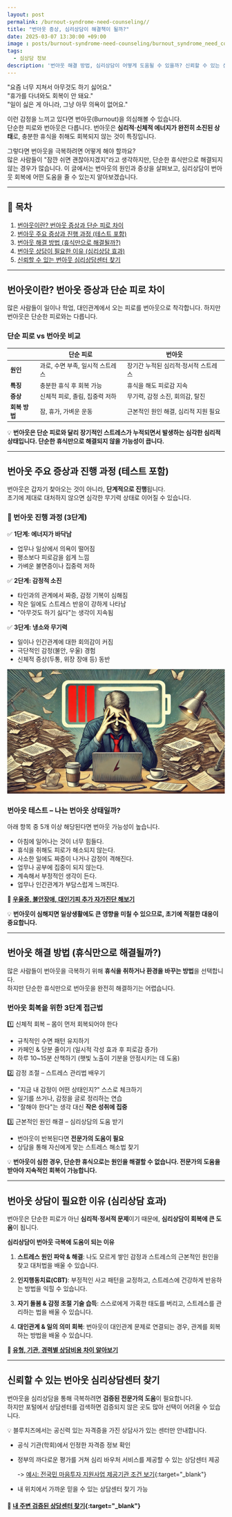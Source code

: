 ```yaml
---
layout: post
permalink: /burnout-syndrome-need-counseling//
title: "번아웃 증상, 심리상담이 해결책이 될까?"
date: 2025-03-07 13:30:00 +09:00
image : posts/burnout-syndrome-need-counseling/burnout_syndrome_need_counseling_thumb.png
tags:
  - 심상담 정보
description: '번아웃 해결 방법, 심리상담이 어떻게 도움될 수 있을까? 신뢰할 수 있는 상담센터 찾는 법까지 안내합니다.'
---
```


"요즘 너무 지쳐서 아무것도 하기 싫어요."  
"휴가를 다녀와도 회복이 안 돼요."  
"일이 싫은 게 아니라, 그냥 아무 의욕이 없어요."

이런 감정을 느끼고 있다면 번아웃(Burnout)을 의심해볼 수 있습니다.  
단순한 피로와 번아웃은 다릅니다. 번아웃은 **심리적·신체적 에너지가 완전히 소진된 상태**로, 충분한 휴식을 취해도 회복되지 않는 것이 특징입니다.

그렇다면 번아웃을 극복하려면 어떻게 해야 할까요?  
많은 사람들이 "잠깐 쉬면 괜찮아지겠지"라고 생각하지만, 단순한 휴식만으로 해결되지 않는 경우가 많습니다. 이 글에서는 번아웃의 원인과 증상을 살펴보고, 심리상담이 번아웃 회복에 어떤 도움을 줄 수 있는지 알아보겠습니다.

---

## 📌 목차

1. [번아웃이란? 번아웃 증상과 단순 피로 차이](#%EB%B2%88%EC%95%84%EC%9B%83%EC%9D%B4%EB%9E%80-%EB%B2%88%EC%95%84%EC%9B%83-%EC%A6%9D%EC%83%81%EA%B3%BC-%EB%8B%A8%EC%88%9C-%ED%94%BC%EB%A1%9C-%EC%B0%A8%EC%9D%B4)
2. [번아웃 주요 증상과 진행 과정 (테스트 포함)](#%EB%B2%88%EC%95%84%EC%9B%83-%EC%A3%BC%EC%9A%94-%EC%A6%9D%EC%83%81%EA%B3%BC-%EC%A7%84%ED%96%89-%EA%B3%BC%EC%A0%95-%ED%85%8C%EC%8A%A4%ED%8A%B8-%ED%8F%AC%ED%95%A8)
3. [번아웃 해결 방법 (휴식만으로 해결될까?)](#%EB%B2%88%EC%95%84%EC%9B%83-%ED%95%B4%EA%B2%B0-%EB%B0%A9%EB%B2%95-%ED%9C%B4%EC%8B%9D%EB%A7%8C%EC%9C%BC%EB%A1%9C-%ED%95%B4%EA%B2%B0%EB%90%A0%EA%B9%8C)
4. [번아웃 상담이 필요한 이유 (심리상담 효과)](#%EB%B2%88%EC%95%84%EC%9B%83-%EC%83%81%EB%8B%B4%EC%9D%B4-%ED%95%84%EC%9A%94%ED%95%9C-%EC%9D%B4%EC%9C%A0-%EC%8B%AC%EB%A6%AC%EC%83%81%EB%8B%B4-%ED%9A%A8%EA%B3%BC)
5. [신뢰할 수 있는 번아웃 심리상담센터 찾기](#%EC%8B%A0%EB%A2%B0%ED%95%A0-%EC%88%98-%EC%9E%88%EB%8A%94-%EB%B2%88%EC%95%84%EC%9B%83-%EC%8B%AC%EB%A6%AC%EC%83%81%EB%8B%B4%EC%84%BC%ED%84%B0-%EC%B0%BE%EA%B8%B0)

---

## 번아웃이란? 번아웃 증상과 단순 피로 차이

많은 사람들이 일이나 학업, 대인관계에서 오는 피로를 번아웃으로 착각합니다. 하지만 번아웃은 단순한 피로와는 다릅니다.

### 단순 피로 vs 번아웃 비교

|           | **단순 피로**           | **번아웃**               |
| --------- | ------------------- | --------------------- |
| **원인**    | 과로, 수면 부족, 일시적 스트레스 | 장기간 누적된 심리적·정서적 스트레스  |
| **특징**    | 충분한 휴식 후 회복 가능      | 휴식을 해도 피로감 지속         |
| **증상**    | 신체적 피로, 졸림, 집중력 저하  | 무기력, 감정 소진, 회의감, 탈진   |
| **회복 방법** | 잠, 휴가, 가벼운 운동       | 근본적인 원인 해결, 심리적 지원 필요 |

💡 **번아웃은 단순 피로와 달리 장기적인 스트레스가 누적되면서 발생하는 심각한 심리적 상태입니다. 단순한 휴식만으로 해결되지 않을 가능성이 큽니다.**

---

## 번아웃 주요 증상과 진행 과정 (테스트 포함)

번아웃은 갑자기 찾아오는 것이 아니라, **단계적으로 진행**됩니다.  
초기에 제대로 대처하지 않으면 심각한 무기력 상태로 이어질 수 있습니다.

### 🚨 번아웃 진행 과정 (3단계)

✅ **1단계: 에너지가 바닥남**

- 업무나 일상에서 의욕이 떨어짐
- 평소보다 피로감을 쉽게 느낌
- 가벼운 불면증이나 집중력 저하

✅ **2단계: 감정적 소진**

- 타인과의 관계에서 짜증, 감정 기복이 심해짐
- 작은 일에도 스트레스 반응이 강하게 나타남
- "아무것도 하기 싫다"는 생각이 지속됨

✅ **3단계: 냉소와 무기력**

- 일이나 인간관계에 대한 회의감이 커짐
- 극단적인 감정(불안, 우울) 경험
- 신체적 증상(두통, 위장 장애 등) 동반

![나는 번아웃 상태일까?](/images/posts/burnout-syndrome-need-counseling/burnout_fatigue_work_stress.jpg)

### 번아웃 테스트 – 나는 번아웃 상태일까?

아래 항목 중 5개 이상 해당된다면 번아웃 가능성이 높습니다.

- 아침에 일어나는 것이 너무 힘들다.
- 휴식을 취해도 피로가 해소되지 않는다.
- 사소한 일에도 짜증이 나거나 감정이 격해진다.
- 업무나 공부에 집중이 되지 않는다.
- 계속해서 부정적인 생각이 든다.
- 업무나 인간관계가 부담스럽게 느껴진다.

**📌 [우울증, 불안장애, 대인기피 추가 자가진단 해보기](https://blog.bluecheese.kr/self-check-counseling-need/)**

💡 **번아웃이 심해지면 일상생활에도 큰 영향을 미칠 수 있으므로, 초기에 적절한 대응이 중요합니다.**

---

## 번아웃 해결 방법 (휴식만으로 해결될까?)

많은 사람들이 번아웃을 극복하기 위해 **휴식을 취하거나 환경을 바꾸는 방법**을 선택합니다.  
하지만 단순한 휴식만으로 번아웃을 완전히 해결하기는 어렵습니다.

### 번아웃 회복을 위한 3단계 접근법

1️⃣ 신체적 회복 – 몸이 먼저 회복되어야 한다

- 규칙적인 수면 패턴 유지하기
- 카페인 & 당분 줄이기 (일시적 각성 효과 후 피로감 증가)
- 하루 10~15분 산책하기 (햇빛 노출이 기분을 안정시키는 데 도움)

2️⃣ 감정 조절 – 스트레스 관리법 배우기

- "지금 내 감정이 어떤 상태인지?" 스스로 체크하기
- 일기를 쓰거나, 감정을 글로 정리하는 연습
- "잘해야 한다"는 생각 대신 **작은 성취에 집중**

3️⃣ 근본적인 원인 해결 – 심리상담의 도움 받기

- 번아웃이 반복된다면 **전문가의 도움이 필요**
- 상담을 통해 자신에게 맞는 스트레스 해소법 찾기

💡 **번아웃이 심한 경우, 단순한 휴식으로는 원인을 해결할 수 없습니다. 전문가의 도움을 받아야 지속적인 회복이 가능합니다.**

---

## 번아웃 상담이 필요한 이유 (심리상담 효과)

번아웃은 단순한 피로가 아닌 **심리적·정서적 문제**이기 때문에, **심리상담이 회복에 큰 도움**이 됩니다.

**심리상담이 번아웃 극복에 도움이 되는 이유**

1. **스트레스 원인 파악 & 해결**: 나도 모르게 쌓인 감정과 스트레스의 근본적인 원인을 찾고 대처법을 배울 수 있습니다.

2. **인지행동치료(CBT)**: 부정적인 사고 패턴을 교정하고, 스트레스에 건강하게 반응하는 방법을 익힐 수 있습니다.

3. **자기 돌봄 & 감정 조절 기술 습득**: 스스로에게 가혹한 태도를 버리고, 스트레스를 관리하는 법을 배울 수 있습니다.

4. **대인관계 & 일의 의미 회복**: 번아웃이 대인관계 문제로 연결되는 경우, 관계를 회복하는 방법을 배울 수 있습니다.

**📌 [유형, 기관, 경력별 상담비용 차이 알아보기](https://blog.bluecheese.kr/counseling-cost-guide/)**

---

## 신뢰할 수 있는 번아웃 심리상담센터 찾기

번아웃을 심리상담을 통해 극복하려면 **검증된 전문가의 도움**이 필요합니다.<br>
하지만 포털에서 상담센터를 검색하면 검증되지 않은 곳도 많아 선택이 어려울 수 있습니다.

💡 블루치즈에서는 공신력 있는 자격증을 가진 상담사가 있는 센터만 안내합니다.

- 공식 기관(학회)에서 인정한 자격증 정보 확인

- 정부의 까다로운 평가를 거쳐 심리 바우처 서비스를 제공할 수 있는 상담센터 제공
  
  -> [예시: 전국민 마음투자 지원사업 제공기관 조건 보기](https://www.mohw.go.kr/board.es?mid=a10503000000&bid=0027&list_no=1481781&act=view&#share){:target="_blank"}

- 내 위치에서 가까운 믿을 수 있는 상담센터 찾기 가능

#### 📌 [내 주변 검증된 상담센터 찾기](https://bluecheese.kr/?utm_source=blog&utm_medium=social&utm_campaign=bluecheese_blog&utm_content=burnout_syndrome_need_counseling){:target="_blank"}
